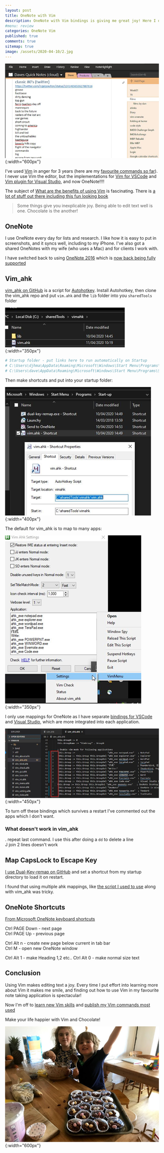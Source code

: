 ```yaml
---
layout: post
title: OneNote with Vim 
description: OneNote with Vim bindings is giving me great joy! Here I describe how I've set it up with vim_ahk Autohotkey scripts on Windows.
#menu: review
categories: OneNote Vim 
published: true 
comments: true     
sitemap: true
image: /assets/2020-04-10/2.jpg
---
```


![alt text](/assets/2020-04-10/2.jpg "OneNote with Vim"){:width="600px"}

I've used [Vim](https://www.vim.org/) in anger for 3 years (here are my [favourite commands so far](/2018/02/21/VIM)). I never use Vim the editor, but the implementations for [Vim for VSCode](https://github.com/VSCodeVim/Vim) and [Vim plugin for Visual Studio](https://github.com/VsVim/VsVim), and now OneNote!!!!

The subject of [What are the benefits of using Vim](https://stackoverflow.com/questions/597077/what-are-the-benefits-of-learning-vim) is fascinating. There is [a lot of stuff out there including this fun looking book](https://www.barbarianmeetscoding.com/boost-your-coding-fu-with-vscode-and-vim/introduction/)

> Some things give you inexplicable joy. Being able to edit text well is one. Chocolate is the another!

## OneNote

I use OneNote every day for lists and research. I like how it is easy to put in screenshots, and it syncs well, including to my iPhone. I've also got a shared OneNotes with my wife (who uses a Mac) and for clients I work with.

I have switched back to using [OneNote 2016](https://www.onenote.com/download) which is [now back being fully supported](https://support.office.com/en-gb/article/frequently-asked-questions-about-onenote-6582c7ae-2ec6-408d-8b7a-3ed71a3c2103)

## Vim_ahk

[vim_ahk on GitHub](https://github.com/rcmdnk/vim_ahk) is a script for [Autohotkey](https://www.autohotkey.com/). Install Autohotkey, then clone the vim_ahk repo and put `vim.ahk` and the `lib` folder into you `sharedTools` folder

![alt text](/assets/2020-04-10/5.jpg "shared tools folder"){:width="350px"}

```bash
# Startup folder - put links here to run automatically on Startup
# C:\Users\djhma\AppData\Roaming\Microsoft\Windows\Start Menu\Programs\Startup
# C:\Users\dave\AppData\Roaming\Microsoft\Windows\Start Menu\Programs\Startup
```

Then make shortcuts and put into your startup folder:

![alt text](/assets/2020-04-10/3.jpg "My auto Startup folder"){:width="400px"}

The default for vim_ahk is to map to many apps:

![alt text](/assets/2020-04-10/4.jpg "ahk settings"){:width="350px"}

I only use mappings for OneNote as I have separate [bindings for VSCode](https://github.com/VSCodeVim/Vim) and [Visual Studio](https://marketplace.visualstudio.com/items?itemName=JaredParMSFT.VsVim), which are more integrated into each application.

![alt text](/assets/2020-04-10/6.jpg "comment out apps don't want"){:width="450px"}

To turn off these bindings which survives a restart I've commented out the apps which I don't want.

### What doesn't work in vim_ahk

. repeat last command. I use this after doing a `dd` to delete a line  
J join 2 lines doesn't work

## Map CapsLock to Escape Key

[I use Dual-Key-remap on GitHub](https://github.com/ililim/dual-key-remap) and set a shortcut from my startup directory to load it on restart.

I found that using multiple ahk mappings, like [the script I used to use](/2018/04/10/Autohotkey) along with vim_ahk was tricky.

## OneNote Shortcuts

[From Microsoft OneNote keyboard shortcuts](
https://support.office.com/en-gb/article/keyboard-shortcuts-in-onenote-for-windows-44b8b3f4-c274-4bcc-a089-e80fdcc87950)

Ctrl PAGE Down - next page  
Ctrl PAGE Up - previous page  

Ctrl Alt n - create new page below current in tab bar  
Ctrl M - open new OneNote window  

Ctrl Alt 1 - make Heading 1,2 etc..
Ctrl Alt 0 - make normal size text

## Conclusion

Using Vim makes editing text a joy. Every time I put effort into learning more about Vim it makes me smile, and finding out how to use Vim in my favourite note taking application is spectacular!

Now I'm off to [learn new Vim skills](https://stackoverflow.com/a/5400978/26086) and [publish my Vim commands most used](/2020/04/10/Vim-commands-most-used)

Make your life happier with Vim and Chocolate!

![alt text](/assets/2020-04-10/8.jpg "Vim and chocolate make you happy!"){:width="600px"}